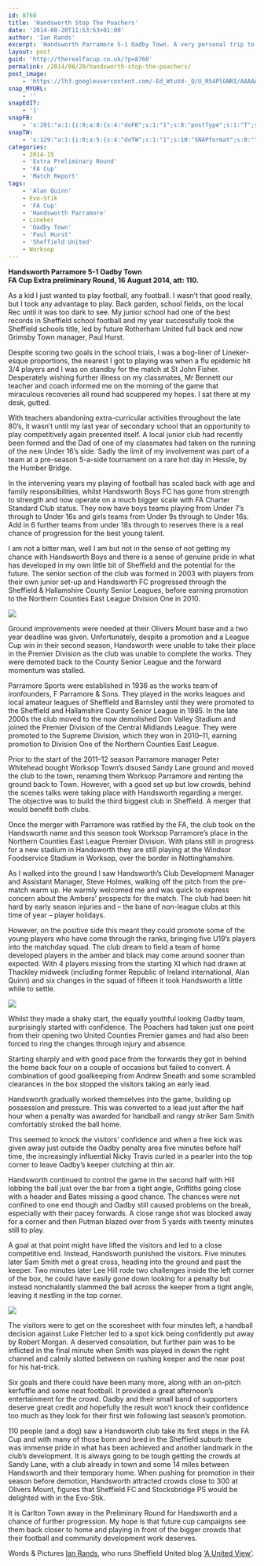 ```yaml
---
id: 8760
title: 'Handsworth Stop The Poachers'
date: '2014-08-20T11:53:53+01:00'
author: 'Ian Rands'
excerpt: 'Handsworth Parramore 5-1 Oadby Town. A very personal trip to Handsworth for one Sheffield United fan. By Ian Rands.'
layout: post
guid: 'http://therealfacup.co.uk/?p=8760'
permalink: /2014/08/20/handsworth-stop-the-poachers/
post_image:
    - 'https://lh3.googleusercontent.com/-Ed_WtuVd-_Q/U_R54PlGNRI/AAAAAAAAEmE/VpvQyqpXB68/s720/20140816_163229_1.jpg'
snap_MYURL:
    - ''
snapEdIT:
    - '1'
snapFB:
    - 's:201:"a:1:{i:0;a:8:{s:4:"doFB";s:1:"1";s:8:"postType";s:1:"T";s:10:"AttachPost";s:1:"2";s:10:"SNAPformat";s:0:"";s:9:"isAutoImg";s:1:"A";s:8:"imgToUse";s:0:"";s:9:"isAutoURL";s:1:"A";s:8:"urlToUse";s:0:"";}}";'
snapTW:
    - 's:129:"a:1:{i:0;a:5:{s:4:"doTW";s:1:"1";s:10:"SNAPformat";s:0:"";s:8:"attchImg";s:1:"0";s:9:"isAutoImg";s:1:"A";s:8:"imgToUse";s:0:"";}}";'
categories:
    - 2014-15
    - 'Extra Preliminary Round'
    - 'FA Cup'
    - 'Match Report'
tags:
    - 'Alan Quinn'
    - Evo-Stik
    - 'FA Cup'
    - 'Handsworth Parramore'
    - Lineker
    - 'Oadby Town'
    - 'Paul Hurst'
    - 'Sheffield United'
    - Worksop
---
```


**Handsworth Parramore 5-1 Oadby Town  
FA Cup Extra preliminary Round, 16 August 2014, att: 110.**

As a kid I just wanted to play football, any football. I wasn’t that good really, but I took any advantage to play. Back garden, school fields, on the local Rec until it was too dark to see. My junior school had one of the best records in Sheffield school football and my year successfully took the Sheffield schools title, led by future Rotherham United full back and now Grimsby Town manager, Paul Hurst.

Despite scoring two goals in the school trials, I was a bog-liner of Lineker-esque proportions, the nearest I got to playing was when a flu epidemic hit 3/4 players and I was on standby for the match at St John Fisher. Desperately wishing further illness on my classmates, Mr Bennett our teacher and coach informed me on the morning of the game that miraculous recoveries all round had scuppered my hopes. I sat there at my desk, gutted.

With teachers abandoning extra-curricular activities throughout the late 80’s, it wasn’t until my last year of secondary school that an opportunity to play competitively again presented itself. A local junior club had recently been formed and the Dad of one of my classmates had taken on the running of the new Under 16’s side. Sadly the limit of my involvement was part of a team at a pre-season 5-a-side tournament on a rare hot day in Hessle, by the Humber Bridge.

In the intervening years my playing of football has scaled back with age and family responsibilities, whilst Handsworth Boys FC has gone from strength to strength and now operate on a much bigger scale with FA Charter Standard Club status. They now have boys teams playing from Under 7’s through to Under 16s and girls teams from Under 9s through to Under 16s. Add in 6 further teams from under 18s through to reserves there is a real chance of progression for the best young talent.

I am not a bitter man, well I am but not in the sense of not getting my chance with Handsworth Boys and there is a sense of genuine pride in what has developed in my own little bit of Sheffield and the potential for the future. The senior section of the club was formed in 2003 with players from their own junior set-up and Handsworth FC progressed through the Sheffield &amp; Hallamshire County Senior Leagues, before earning promotion to the Northern Counties East League Division One in 2010.

![](https://lh4.googleusercontent.com/-umKWm3LD8mQ/U_R52BD_rcI/AAAAAAAAElw/JSTLU4V-A6E/s912/20140816_145009_1.jpg)

Ground improvements were needed at their Olivers Mount base and a two year deadline was given. Unfortunately, despite a promotion and a League Cup win in their second season, Handsworth were unable to take their place in the Premier Division as the club was unable to complete the works. They were demoted back to the County Senior League and the forward momentum was stalled.

Parramore Sports were established in 1936 as the works team of ironfounders, F Parramore &amp; Sons. They played in the works leagues and local amateur leagues of Sheffield and Barnsley until they were promoted to the Sheffield and Hallamshire County Senior League in 1985. In the late 2000s the club moved to the now demolished Don Valley Stadium and joined the Premier Division of the Central Midlands League. They were promoted to the Supreme Division, which they won in 2010–11, earning promotion to Division One of the Northern Counties East League.

Prior to the start of the 2011–12 season Parramore manager Peter Whitehead bought Worksop Town’s disused Sandy Lane ground and moved the club to the town, renaming them Worksop Parramore and renting the ground back to Town. However, with a good set up but low crowds, behind the scenes talks were taking place with Handsworth regarding a merger. The objective was to build the third biggest club in Sheffield. A merger that would benefit both clubs.

Once the merger with Parramore was ratified by the FA, the club took on the Handsworth name and this season took Worksop Parramore’s place in the Northern Counties East League Premier Division. With plans still in progress for a new stadium in Handsworth they are still playing at the Windsor Foodservice Stadium in Worksop, over the border in Nottinghamshire.

As I walked into the ground I saw Handsworth’s Club Development Manager and Assistant Manager, Steve Holmes, walking off the pitch from the pre-match warm up. He warmly welcomed me and was quick to express concern about the Ambers’ prospects for the match. The club had been hit hard by early season injuries and – the bane of non-league clubs at this time of year – player holidays.

However, on the positive side this meant they could promote some of the young players who have come through the ranks, bringing five U19’s players into the matchday squad. The club dream to field a team of home developed players in the amber and black may come around sooner than expected. With 4 players missing from the starting XI which had drawn at Thackley midweek (including former Republic of Ireland international, Alan Quinn) and six changes in the squad of fifteen it took Handsworth a little while to settle.

![](https://lh5.googleusercontent.com/-9HBCkwDHmbk/U_R52Cd8-AI/AAAAAAAAEl0/QuY9ab8xnl0/s720/20140816_145552_1.jpg)

Whilst they made a shaky start, the equally youthful looking Oadby team, surprisingly started with confidence. The Poachers had taken just one point from their opening two United Counties Premier games and had also been forced to ring the changes through injury and absence.

Starting sharply and with good pace from the forwards they got in behind the home back four on a couple of occasions but failed to convert. A combination of good goalkeeping from Andrew Sneath and some scrambled clearances in the box stopped the visitors taking an early lead.

Handsworth gradually worked themselves into the game, building up possession and pressure. This was converted to a lead just after the half hour when a penalty was awarded for handball and rangy striker Sam Smith comfortably stroked the ball home.

This seemed to knock the visitors’ confidence and when a free kick was given away just outside the Oadby penalty area five minutes before half time, the increasingly influential Nicky Travis curled in a pearler into the top corner to leave Oadby’s keeper clutching at thin air.

Handsworth continued to control the game in the second half with Hill lobbing the ball just over the bar from a tight angle, Griffiths going close with a header and Bates missing a good chance. The chances were not confined to one end though and Oadby still caused problems on the break, especially with their pacey forwards. A close range shot was blocked away for a corner and then Putman blazed over from 5 yards with twenty minutes still to play.

A goal at that point might have lifted the visitors and led to a close competitive end. Instead, Handsworth punished the visitors. Five minutes later Sam Smith met a great cross, heading into the ground and past the keeper. Two minutes later Lee Hill rode two challenges inside the left corner of the box, he could have easily gone down looking for a penalty but instead nonchalantly slammed the ball across the keeper from a tight angle, leaving it nestling in the top corner.

![](https://lh5.googleusercontent.com/-IZU5ySn5oR4/U_R53uQG-tI/AAAAAAAAEmA/10YfXKzOjHQ/s512/20140816_154216_1_bestshot_1.jpg)

The visitors were to get on the scoresheet with four minutes left, a handball decision against Luke Fletcher led to a spot kick being confidently put away by Robert Morgan. A deserved consolation, but further pain was to be inflicted in the final minute when Smith was played in down the right channel and calmly slotted between on rushing keeper and the near post for his hat-trick.

Six goals and there could have been many more, along with an on-pitch kerfuffle and some neat football. It provided a great afternoon’s entertainment for the crowd. Oadby and their small band of supporters deserve great credit and hopefully the result won’t knock their confidence too much as they look for their first win following last season’s promotion.

110 people (and a dog) saw a Handsworth club take its first steps in the FA Cup and with many of those born and bred in the Sheffield suburb there was immense pride in what has been achieved and another landmark in the club’s development. It is always going to be tough getting the crowds at Sandy Lane, with a club already in town and some 14 miles between Handsworth and their temporary home. When pushing for promotion in their season before demotion, Handsworth attracted crowds close to 300 at Olivers Mount, figures that Sheffield FC and Stocksbridge PS would be delighted with in the Evo-Stik.

It is CarIton Town away in the Preliminary Round for Handsworth and a chance of further progression. My hope is that future cup campaigns see them back closer to home and playing in front of the bigger crowds that their football and community development work deserves.

Words &amp; Pictures [Ian Rands](https://twitter.com/unitedite), who runs Sheffield United blog [‘A United View’](http://aunitedview.blogspot.co.uk/).
